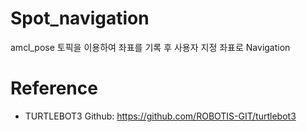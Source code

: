 # Spot_navigation

 amcl_pose 토픽을 이용하여 좌표를 기록 후
 사용자 지정 좌표로 Navigation

# Reference

- TURTLEBOT3 Github: https://github.com/ROBOTIS-GIT/turtlebot3
